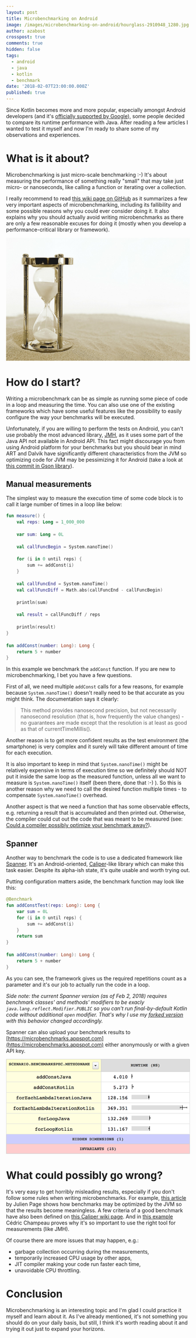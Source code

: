 ```yaml
---
layout: post
title: Microbenchmarking on Android
image: /images/microbenchmarking-on-android/hourglass-2910948_1280.jpg
author: azabost
crosspost: true
comments: true
hidden: false
tags:
  - android
  - java
  - kotlin
  - benchmark
date: '2018-02-07T23:00:00.000Z'
published: true
---
```


Since Kotlin becomes more and more popular, especially amongst Android developers (and it's [officially supported by Google](https://android-developers.googleblog.com/2017/05/android-announces-support-for-kotlin.html)), some people decided to compare its runtime performance with Java. After reading a few articles I wanted to test it myself and now I'm ready to share some of my observations and experiences.

# What is it about? #

Microbenchmarking is just micro-scale benchmarking :-) It's about measuring the performance of something really "small" that may take just micro- or nanoseconds, like calling a function or iterating over a collection.

I really recommend to read [this wiki page on GitHub](https://github.com/google/caliper/wiki/JavaMicrobenchmarks) as it summarizes a few very important aspects of microbenchmarking, including its fallibility and some possible reasons why you could ever consider doing it. It also explains why you should actually avoid writing microbenchmarks as there are only a few reasonable excuses for doing it (mostly when you develop a performance-critical library or framework).

![Hourglass](/images/microbenchmarking-on-android/hourglass-2910948_1280.jpg)

# How do I start? #

Writing a microbenchmark can be as simple as running some piece of code in a loop and measuring the time. You can also use one of the existing frameworks which have some useful features like the possibility to easily configure the way your benchmarks will be executed.

Unfortunately, if you are willing to perform the tests on Android, you can't use probably the most advanced library, [JMH](http://openjdk.java.net/projects/code-tools/jmh/), as it uses some part of the Java API not available in Android API. This fact might discourage you from using Android platform for your benchmarks but you should bear in mind ART and Dalvik have significantly different characteristics from the JVM so optimizing code for JVM may be pessimizing it for Android (take a look at [this commit in Gson library](https://github.com/google/gson/commit/084047d80b582317f382536604373cafa14583a4)).

## Manual measurements ##

The simplest way to measure the execution time of some code block is to call it large number of times in a loop like below:

```kotlin
fun measure() {
    val reps: Long = 1_000_000

    var sum: Long = 0L

    val callFuncBegin = System.nanoTime()

    for (i in 0 until reps) {
        sum += addConst(i)
    }

    val callFuncEnd = System.nanoTime()
    val callFuncDiff = Math.abs(callFuncEnd - callFuncBegin)

    println(sum)

    val result = callFuncDiff / reps

    println(result)
}

fun addConst(number: Long): Long {
    return 5 + number
}
```

In this example we benchmark the `addConst` function. If you are new to microbenchmarking, I bet you have a few questions.

First of all, we need multiple `addConst` calls for a few reasons, for example because `System.nanoTime()` doesn't really need to be that accurate as you might think. The documentation says it clearly:

> This method provides nanosecond precision, but not necessarily nanosecond resolution (that is, how frequently the value changes) - no guarantees are made except that the resolution is at least as good as that of currentTimeMillis().

Another reason is to get more confident results as the test environment (the smartphone) is very complex and it surely will take different amount of time for each execution.

It is also important to keep in mind that `System.nanoTime()` might be relatively expensive in terms of execution time so we definitely should NOT put it inside the same loop as the measured function, unless all we want to measure is `System.nanoTime()` itself (been there, done that :-) ). So this is another reason why we need to call the desired function multiple times - to compensate `System.nanoTime()` overhead.

Another aspect is that we need a function that has some observable effects, e.g. returning a result that is accumulated and then printed out. Otherwise, the compiler could cut out the code that was meant to be measured (see: [Could a compiler possibly optimize your benchmark away?](https://github.com/google/caliper/wiki/JavaMicrobenchmarkReviewCriteria)).

## Spanner ##

Another way to benchmark the code is to use a dedicated framework like [Spanner](https://github.com/cmelchior/spanner). It's an Android-oriented, [Caliper](https://github.com/google/caliper)-like library which can make this task easier. Despite its alpha-ish state, it's quite usable and worth trying out.

Putting configuration matters aside, the benchmark function may look like this:

```kotlin
@Benchmark
fun addConstTest(reps: Long): Long {
    var sum = 0L
    for (i in 0 until reps) {
        sum += addConst(i)
    }
    return sum
}

fun addConst(number: Long): Long {
    return 5 + number
}
```

As you can see, the framework gives us the required repetitions count as a parameter and it's our job to actually run the code in a loop.

_Side note: the current Spanner version (as of Feb 2, 2018) requires benchmark classes' and methods' modifiers to be exacly `java.lang.reflect.Modifier.PUBLIC` so you can't run final-by-default Kotlin code without additional `open` modifier. That's why I use my [forked version](https://github.com/azabost/spanner) with this behavior changed accordingly._

Spanner can also upload your benchmark results to [https://microbenchmarks.appspot.com](https://microbenchmarks.appspot.com) either anonymously or with a given API key.

![Spanner results](/images/microbenchmarking-on-android/spanner-result.png)

# What could possibly go wrong? #

It's very easy to get horribly misleading results, especially if you don't follow some rules when writing microbenchmarks. For example, [this article](http://www.oracle.com/technetwork/articles/java/architect-benchmarking-2266277.html) by Julien Page shows how benchmarks may be optimized by the JVM so that the results become meaningless. A few criteria of a good benchmark have also been defined on [this Caliper wiki page](https://github.com/google/caliper/wiki/JavaMicrobenchmarkReviewCriteria). And in [this example](https://github.com/melix/jmh-gradle-example/blob/master/src/jmh/java/org/openjdk/jmh/samples/JMHSample_11_Loops.java) Cédric Champeau proves why it's so important to use the right tool for measurements (like JMH).

Of course there are more issues that may happen, e.g.:

* garbage collection occurring during the measurements,
* temporarily increased CPU usage by other apps,
* JIT compiler making your code run faster each time,
* unavoidable CPU throttling.

# Conclusion #

Microbenchmarking is an interesting topic and I'm glad I could practice it myself and learn about it. As I've already mentioned, it's not something you should do on your daily basis, but still, I think it's worth reading about it and trying it out just to expand your horizons.
